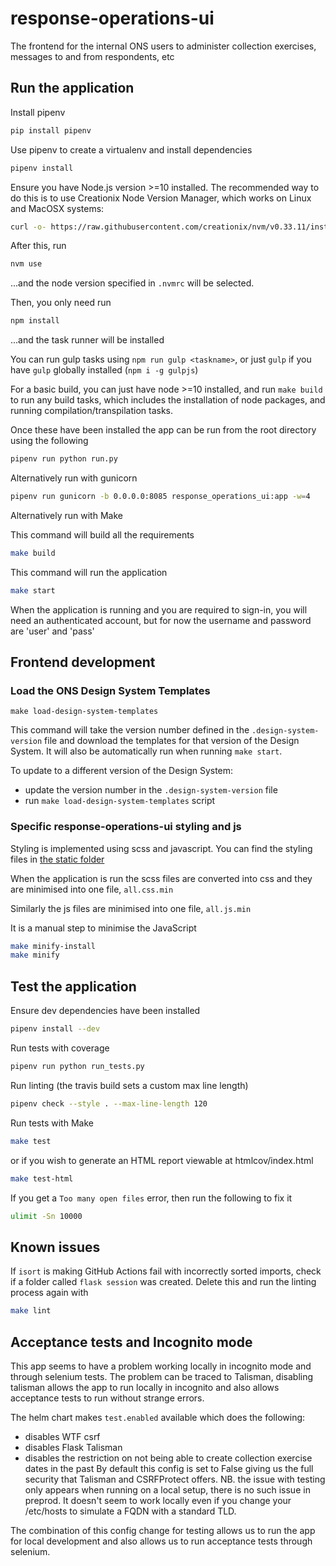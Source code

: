 # response-operations-ui

The frontend for the internal ONS users to administer collection exercises, messages to and from respondents, etc

## Run the application

Install pipenv

```bash
pip install pipenv
```

Use pipenv to create a virtualenv and install dependencies

```bash
pipenv install
```

Ensure you have Node.js version >=10 installed.  The recommended way to do this is to use Creationix Node Version Manager, which works on Linux and MacOSX systems:

```bash
curl -o- https://raw.githubusercontent.com/creationix/nvm/v0.33.11/install.sh | bash
```

After this, run

```bash
nvm use
```

...and the node version specified in `.nvmrc` will be selected.

Then, you only need run

```bash
npm install
```

...and the task runner will be installed

You can run gulp tasks using `npm run gulp <taskname>`, or just `gulp` if you have `gulp` globally installed (`npm i -g gulpjs`)

For a basic build, you can just have node >=10 installed, and run `make build` to run any build tasks, which includes the installation of node packages, and running compilation/transpilation tasks.

Once these have been installed the app can be run from the root directory using the following

```bash
pipenv run python run.py
```

Alternatively run with gunicorn

```bash
pipenv run gunicorn -b 0.0.0.0:8085 response_operations_ui:app -w=4
```

Alternatively run with Make

This command will build all the requirements

```bash
make build
```

This command will run the application

```bash
make start
```

When the application is running and you are required to sign-in, you will need an authenticated account,
but for now the username and password are 'user' and 'pass'

## Frontend development

### Load the ONS Design System Templates
```
make load-design-system-templates
```

This command will take the version number defined in the `.design-system-version` file and download the templates for that version of the Design System. It will also be automatically run when running `make start`.

To update to a different version of the Design System:
- update the version number in the `.design-system-version` file
- run `make load-design-system-templates` script

### Specific response-operations-ui styling and js
Styling is implemented using scss and javascript. You can find the styling files in [the static folder](response_operations_ui/static)

When the application is run the scss files are converted into css and they are minimised into one file, `all.css.min`

Similarly the js files are minimised into one file, `all.js.min`

It is a manual step to minimise the JavaScript

```bash
make minify-install
make minify
```


## Test the application

Ensure dev dependencies have been installed

```bash
pipenv install --dev
```

Run tests with coverage

```bash
pipenv run python run_tests.py
```

Run linting (the travis build sets a custom max line length)

```bash
pipenv check --style . --max-line-length 120
```

Run tests with Make

```bash
make test
```

or if you wish to generate an HTML report viewable at htmlcov/index.html
```bash
make test-html
```

If you get a `Too many open files` error, then run the following to fix it

```bash
ulimit -Sn 10000
```

## Known issues
If `isort` is making GitHub Actions fail with incorrectly sorted imports, check if a folder called `flask session` was created. Delete this and run the linting process again with

```bash
make lint
```

## Acceptance tests and Incognito mode
This app seems to have a problem working locally in incognito mode and through selenium tests. The problem can be traced to Talisman, disabling talisman allows the app to run locally in incognito and also allows acceptance tests to run without strange errors.

The helm chart makes `test.enabled` available which does the following:
- disables WTF csrf
- disables Flask Talisman
- disables the restriction on not being able to create collection exercise dates in the past
By default this config is set to False giving us the full security that Talisman and CSRFProtect offers. NB. the issue with testing only appears when running on a local setup, there is no such issue in preprod. It doesn't seem to work locally even if you change your /etc/hosts to simulate a FQDN with a standard TLD.

The combination of this config change for testing allows us to run the app for local development and also allows us to run acceptance tests through selenium.

